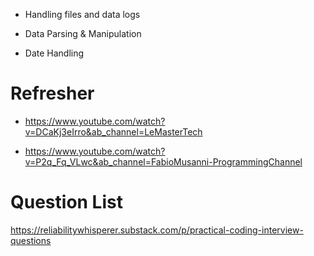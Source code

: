 - Handling files and data logs
  
- Data Parsing & Manipulation

- Date Handling 

# Refresher 

- https://www.youtube.com/watch?v=DCaKj3eIrro&ab_channel=LeMasterTech

-  https://www.youtube.com/watch?v=P2q_Fq_VLwc&ab_channel=FabioMusanni-ProgrammingChannel

# Question List 

https://reliabilitywhisperer.substack.com/p/practical-coding-interview-questions
